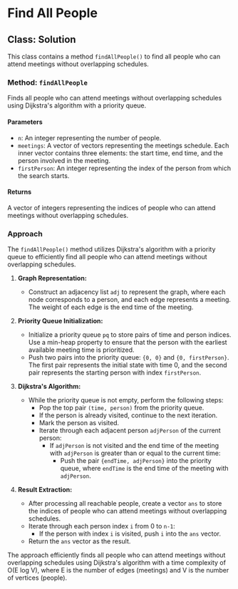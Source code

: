 # Find All People

## Class: Solution

This class contains a method `findAllPeople()` to find all people who can attend meetings without overlapping schedules.

### Method: `findAllPeople`

Finds all people who can attend meetings without overlapping schedules using Dijkstra's algorithm with a priority queue.

#### Parameters

- `n`: An integer representing the number of people.
- `meetings`: A vector of vectors representing the meetings schedule. Each inner vector contains three elements: the start time, end time, and the person involved in the meeting.
- `firstPerson`: An integer representing the index of the person from which the search starts.

#### Returns

A vector of integers representing the indices of people who can attend meetings without overlapping schedules.

### Approach

The `findAllPeople()` method utilizes Dijkstra's algorithm with a priority queue to efficiently find all people who can attend meetings without overlapping schedules.

1. **Graph Representation:**
   - Construct an adjacency list `adj` to represent the graph, where each node corresponds to a person, and each edge represents a meeting. The weight of each edge is the end time of the meeting.

2. **Priority Queue Initialization:**
   - Initialize a priority queue `pq` to store pairs of time and person indices. Use a min-heap property to ensure that the person with the earliest available meeting time is prioritized.
   - Push two pairs into the priority queue: `{0, 0}` and `{0, firstPerson}`. The first pair represents the initial state with time 0, and the second pair represents the starting person with index `firstPerson`.

3. **Dijkstra's Algorithm:**
   - While the priority queue is not empty, perform the following steps:
     - Pop the top pair `(time, person)` from the priority queue.
     - If the person is already visited, continue to the next iteration.
     - Mark the person as visited.
     - Iterate through each adjacent person `adjPerson` of the current person:
       - If `adjPerson` is not visited and the end time of the meeting with `adjPerson` is greater than or equal to the current time:
         - Push the pair `{endTime, adjPerson}` into the priority queue, where `endTime` is the end time of the meeting with `adjPerson`.
   
4. **Result Extraction:**
   - After processing all reachable people, create a vector `ans` to store the indices of people who can attend meetings without overlapping schedules.
   - Iterate through each person index `i` from 0 to `n-1`:
     - If the person with index `i` is visited, push `i` into the `ans` vector.
   - Return the `ans` vector as the result.

The approach efficiently finds all people who can attend meetings without overlapping schedules using Dijkstra's algorithm with a time complexity of O(E log V), where E is the number of edges (meetings) and V is the number of vertices (people).
